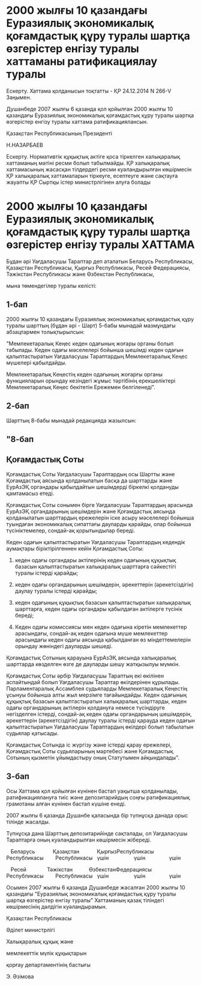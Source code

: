 # 2000 жылғы 10 қазандағы Еуразиялық экономикалық қоғамдастық құру туралы шартқа өзгерістер енгізу туралы хаттаманы ратификациялау туралы

Ескерту. Хаттама қолданысын тоқтатты - ҚР 24.12.2014 N 266-V Заңымен.

Душанбеде 2007 жылғы 6 қазанда қол қойылған 2000 жылғы 10 қазандағы Еуразиялық экономикалық қоғамдастық құру туралы шартқа өзгерістер енгізу туралы хаттама ратификациялансын.

Қазақстан Республикасының Президенті

Н.НАЗАРБАЕВ

Ескерту. Нормативтік құқықтық актіге қоса тіркелген халықаралық хаттаманың мәтіні ресми болып табылмайды. ҚР халықаралық хаттамасының жасасқан тілдердегі ресми куәландырылған көшірмесін ҚР халықаралық хаттамаларын тіркеуге, есептеуге және сақтауға жауапты ҚР Сыртқы істер министрлігінен алуға болады

# 2000 жылғы 10 қазандағы Еуразиялық экономикалық қоғамдастық құру туралы шартқа өзгерістер енгізу туралы ХАТТАМА

Бұдан әрі Уағдаласушы Тараптар деп аталатын Беларусь Республикасы, Қазақстан Республикасы, Қырғыз Республикасы, Ресей Федерациясы, Тәжікстан Республикасы және Өзбекстан Республикасы,

мына төмендегілер туралы келісті:

## 1-бап

2000 жылғы 10 қазандағы Еуразиялық экономикалық қоғамдастық құру туралы шарттың (бұдан әрі - Шарт) 5-бабы мынадай мазмұндағы абзацтармен толықтырылсын:

"Мемлекетаралық Кеңес кеден одағының жоғары органы болып табылады. Кеден одағы мәселелері бойынша шешімді кеден одағын қалыптастыратын Уағдаласушы Тараптардың Мемлекетаралық Кеңес мүшелері қабылдайды.

Мемлекетаралық Кеңестің кеден одағының жоғарғы органы функцияларын орындау кезіндегі жұмыс тәртібінің ерекшеліктері Мемлекетаралық Кеңес бекітетін Ережемен белгіленеді".

## 2-бап

Шарттың 8-бабы мынадай редакцияда жазылсын:

## "8-бап

## Қоғамдастық Соты

Қоғамдастық Соты Уағдаласушы Тараптардың осы Шартты және Қоғамдастық аясында қолданылатын басқа да шарттарды және ЕурАзЭҚ органдары қабылдайтын шешімдерді біркелкі қолдануды қамтамасыз етеді.

Қоғамдастық Соты сонымен бірге Уағдаласушы Тараптардың арасында ЕурАзЭҚ органдарының шешімдерін және Қоғамдастық аясында қолданылатын шарттардың ережелерін іске асыру мәселелері бойынша туындаған экономикалық сипаттағы дауларды қарайды, олар бойынша түсініктемелер, сондай-ақ қорытындылар береді.

Кеден одағын қалыптастыратын Уағдаласушы Тараптардың кедендік аумақтары біріктірілгеннен кейін Қоғамдастық Соты:

1) кеден одағы органдары актілерінің кеден одағының құқықтық базасын қалыптастыратын халықаралық шарттарға сәйкестігі туралы істерді қарайды;

2) кеден одағы органдарының шешімдерін, әрекеттерін (әрекетсіздігін) даулау туралы істерді қарайды;

3) кеден одағының құқықтық базасын қалыптастыратын халықаралық шарттарға, кеден одағы органдары қабылдаған актілерге түсінік береді;

4) Кеден одағы комиссиясы мен кеден одағына кіретін мемлекеттер арасындағы, сондай-ақ кеден одағына мүше мемлекеттер арасындағы кеден одағы аясында қабылданған өз міндеттемелерін орындау жөніндегі дауларды шешеді.

Қоғамдастық Сотының қарауына ЕурАзЭҚ аясында халықаралық шарттарда көзделген өзге де дауларды шешу жатқызылуы мүмкін.

Қоғамдастық Соты әрбір Уағдаласушы Тараптың екі өкілінен аспайтындай болып Уағдаласушы Тараптар өкілдерінен құрылады. Парламентаралық Ассамблея судьяларды Мемлекетаралық Кеңестің ұсынуы бойынша алты жыл мерзімге тағайындайды. Кеден одағының құқықтық базасын қалыптастыратын халықаралық шарттарды, кеден одағы органдарының актілерін қолдануға немесе түсіндіруге негізделген істерді, сондай-ақ кеден одағы органдарының шешімдерін, әрекеттерін (әрекетсіздігін) даулау туралы істерді қарауда кеден одағын қалыптастыратын Уағдаласушы Тараптардың өкілдері болып табылатын судьялар қатысады.

Қоғамдастық Сотында іс жүргізу және істерді қарау ережелері, Қоғамдастық Соты судьяларының мәртебесі және Қоғамдастық Сотының қызметін ұйымдастыру оның Статутымен айқындалады".

## 3-бап

Осы Хаттама қол қойылған күнінен бастап уақытша қолданылады, ратификациялануға тиіс және депозитарийдың соңғы ратификациялық грамотаны алған күнінен бастап күшіне енеді.

2007 жылғы 6 қазанда Душанбе қаласында бір түпнұсқа данада орыс тілінде жасалды.

Түпнұсқа дана Шарттың депозитарийінде сақталады, ол Уағдаласушы Тараптарға оның куәландырылған көшірмесін жібереді.

   Беларусь            Қазақстан            ҚырғызРеспубликасы        Республикасы        Республикасы   үшін                 үшін                үшін

   Ресей              Тәжікстан           ӨзбекстанФедерациясы         Республикасы        Республикасы   үшін                 үшін                үшін

Осымен 2007 жылғы 6 қазанда Душанбеде жасалған 2000 жылғы 10 қазандағы "Еуразиялық экономикалық қоғамдастық құру туралы шартқа өзгерістер енгізу туралы" Хаттаманың қазақ тіліндегі көшірмесінің дәлдігін куәландырамын.

Қазақстан Республикасы

Әділет министрлігі

Халықаралық құқық және

мемлекеттік мүлік құқықтарын

қорғау департаментінің бастығы

Э. Әзімова

